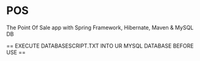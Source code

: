 # POS
The Point Of Sale app with Spring Framework, Hibernate, Maven &amp; MySQL DB

 == EXECUTE DATABASESCRIPT.TXT INTO UR MYSQL DATABASE BEFORE USE ==
